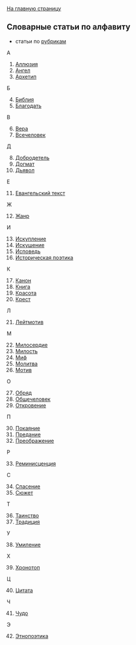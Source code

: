 [На главную страницу](https://thesaurus-dostoevsky.github.io/)
## Словарные статьи по алфавиту
* статьи по [рубрикам](https://thesaurus-dostoevsky.github.io/Thesaurus/)

А

1. [Аллюзия](https://thesaurus-dostoevsky.github.io/Thesaurus/аллюзия)
2. [Ангел](https://thesaurus-dostoevsky.github.io/Thesaurus/ангел)
3. [Архетип](https://thesaurus-dostoevsky.github.io/Thesaurus/архетип)

Б

4. [Библия](https://thesaurus-dostoevsky.github.io/Thesaurus/библия)
5. [Благодать](https://thesaurus-dostoevsky.github.io/Thesaurus/благодать)

В

6. [Вера](https://thesaurus-dostoevsky.github.io/Thesaurus/вера)
7. [Всечеловек](https://thesaurus-dostoevsky.github.io/Thesaurus/всечеловек)

Д

8. [Добродетель](https://thesaurus-dostoevsky.github.io/Thesaurus/добродетель)
9. [Догмат](https://thesaurus-dostoevsky.github.io/Thesaurus/догмат)
10. [Дьявол](https://thesaurus-dostoevsky.github.io/Thesaurus/дьявол)

Е

11. [Евангельский текст](https://thesaurus-dostoevsky.github.io/Thesaurus/евангельский_текст)

Ж

12. [Жанр](https://thesaurus-dostoevsky.github.io/Thesaurus/жанр)

И

13. [Искупление](https://thesaurus-dostoevsky.github.io/Thesaurus/искупление)
14. [Искушение](https://thesaurus-dostoevsky.github.io/Thesaurus/искушение)
15. [Исповедь](https://thesaurus-dostoevsky.github.io/Thesaurus/исповедь)
16. [Историческая поэтика](https://thesaurus-dostoevsky.github.io/Thesaurus/историческая_поэтика)

К

17. [Канон](https://thesaurus-dostoevsky.github.io/Thesaurus/канон)
18. [Книга](https://thesaurus-dostoevsky.github.io/Thesaurus/книга)
19. [Красота](https://thesaurus-dostoevsky.github.io/Thesaurus/красота)
20. [Крест](https://thesaurus-dostoevsky.github.io/Thesaurus/крест)

Л

21. [Лейтмотив](https://thesaurus-dostoevsky.github.io/Thesaurus/лейтмотив)

М

22. [Милосердие](https://thesaurus-dostoevsky.github.io/Thesaurus/милосердие)
23. [Милость](https://thesaurus-dostoevsky.github.io/Thesaurus/милость)
24. [Миф](https://thesaurus-dostoevsky.github.io/Thesaurus/миф)
25. [Молитва](https://thesaurus-dostoevsky.github.io/Thesaurus/молитва)
26. [Мотив](https://thesaurus-dostoevsky.github.io/Thesaurus/мотив)

О

27. [Обряд](https://thesaurus-dostoevsky.github.io/Thesaurus/обряд)
28. [Общечеловек](https://thesaurus-dostoevsky.github.io/Thesaurus/общечеловек)
29. [Откровение](https://thesaurus-dostoevsky.github.io/Thesaurus/откровение)

П

30. [Покаяние](https://thesaurus-dostoevsky.github.io/Thesaurus/покаяние)
31. [Предание](https://thesaurus-dostoevsky.github.io/Thesaurus/предание)
32. [Преображение](https://thesaurus-dostoevsky.github.io/Thesaurus/преображение)

Р

33. [Реминисценция](https://thesaurus-dostoevsky.github.io/Thesaurus/реминисценция)

С

34. [Спасение](https://thesaurus-dostoevsky.github.io/Thesaurus/спасение)
35. [Сюжет](https://thesaurus-dostoevsky.github.io/Thesaurus/сюжет)

Т

36. [Таинство](https://thesaurus-dostoevsky.github.io/Thesaurus/таинство)
37. [Традиция](https://thesaurus-dostoevsky.github.io/Thesaurus/традиция)

У

38. [Умиление](https://thesaurus-dostoevsky.github.io/Thesaurus/умиление)

Х

39. [Хронотоп](https://thesaurus-dostoevsky.github.io/Thesaurus/хронотоп)

Ц

40. [Цитата](https://thesaurus-dostoevsky.github.io/Thesaurus/цитата)

Ч

41. [Чудо](https://thesaurus-dostoevsky.github.io/Thesaurus/чудо)

Э

42. [Этнопоэтика](https://thesaurus-dostoevsky.github.io/Thesaurus/этнопоэтика)
